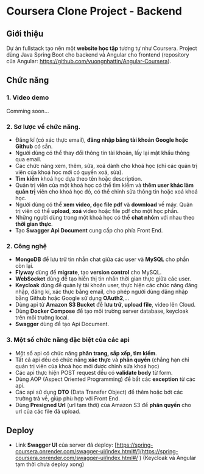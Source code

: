 # Coursera Clone Project - Backend
## Giới thiệu 
Dự án fullstack tạo nên một **website học tập** tương tự như Coursera. Project dùng Java Spring Boot cho backend và Angular cho frontend (repository của Angular: https://github.com/vuongnhattin/Angular-Coursera). 
## Chức năng
### 1. Video demo
Comming soon...
### 2. Sơ lược về chức năng.
- Đăng kí (có xác thực email), **đăng nhập bằng tài khoản Google hoặc Github** có sẵn.
- Người dùng có thể thay đổi thông tin tài khoản, lấy lại mật khẩu thông qua email.
- Các chức năng xem, thêm, sửa, xoá dành cho khoá học (chỉ các quản trị viên của khoá học mới có quyền xoá, sửa).
- **Tìm kiếm** khoá học dựa theo tên hoặc description.
- Quản trị viên của một khoá học có thể tìm kiếm và **thêm user khác làm quản trị** viên cho khoá học đó, có thể chỉnh sửa thông tin hoặc xoá khoá học.
- Người dùng có thể **xem video, đọc file pdf** và **download** về máy. Quản trị viên có thể **upload**, **xoá** video hoặc file pdf cho một học phần.
- Những người dùng trong một khoá học có thể **chat nhóm** với nhau theo **thời gian thực**.
- Tạo **Swagger Api Document** cung cấp cho phía Front End.
### 2. Công nghệ
- **MongoDB** để lưu trữ tin nhắn chat giữa các user và **MySQL** cho phần còn lại.
- **Flyway** dùng để **migrate**, tạo **version control** cho MySQL.
- **WebSocket** dùng để tạo hiển thị tin nhắn thời gian thực giữa các user.
- **Keycloak** dùng để quản lý tài khoản user, thực hiện các chức năng đăng nhập, đăng kí, xác thực bằng email, cho phép người dùng đăng nhập bằng Github hoặc Google sử dụng **OAuth2**,...
- Dùng api từ **Amazon S3 Bucket** để **lưu trữ, upload file**, video lên Cloud.
- Dùng **Docker Compose** để tạo môi trường server database, keycloak trên môi trường local.
- **Swagger** dùng để tạo Api Document.
### 3. Một số chức năng đặc biệt của các api
- Một số api có chức năng **phân trang, sắp xếp, tìm kiếm**.
- Tất cả api đều có chức năng **xác thực** và **phân quyền** (chẳng hạn chỉ quản trị viên của khoá học mới được chỉnh sửa khoá học)
- Các api thực hiện POST request đều có **validate body** từ form.
- Dùng AOP (Aspect Oriented Programming) để bắt các **exception** từ các api.
- Các api sử dụng **DTO** (Data Transfer Object) để thêm hoặc bớt các trường trả về, giúp phù hợp với Front End.
- Dùng **Presigned Url** (url tạm thời) của Amazon S3 để **phân quyền** cho url của các file đã upload.
## Deploy
- Link **Swagger UI** của server đã deploy: [https://spring-coursera.onrender.com/swagger-ui/index.html#/](https://spring-coursera.onrender.com/swagger-ui/index.html#/
) (Keycloak và Angular tạm thời chưa deploy xong)

